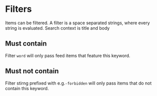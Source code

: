 # Filters

Items can be filtered. A filter is a space separated strings, where every string is evaluated. Search context is title and body

## Must contain
Filter `word` will only pass feed items that feature this keyword.

## Must not contain
Filter stirng prefixed with <minus> e.g.`-forbidden` will only pass items that do not contain this keyword.
